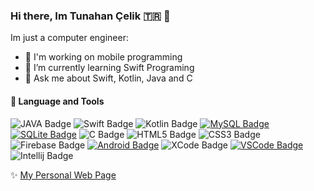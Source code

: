 ### Hi there, Im Tunahan Çelik 🇹🇷 👋

Im just a computer engineer:

- 📱  I'm working on mobile programming
- 🌱 I’m currently learning Swift Programing
- 💬 Ask me about Swift, Kotlin, Java and C


#### :rocket: Language and Tools
![JAVA Badge](https://img.shields.io/badge/-JAVA-1572B6?style=flat&logo=java&logoColor=white)
![Swift Badge](https://img.shields.io/badge/-Swift-orange?style=flat&logo=swift&logoColor=white)
![Kotlin Badge](https://img.shields.io/badge/-Kotlin-green?style=flat&logo=kotlin&logoColor=white)
<a href="https://mysql.com" target="_blank"> ![MySQL Badge](https://img.shields.io/badge/-MySQL-4479A1?style=flat&logo=mysql&logoColor=white)</a>
<a href="https://sqlite.org" target="_blank"> ![SQLite Badge](https://img.shields.io/badge/-SQLite-003B57?style=flat&logo=sqlite&logoColor=white)</a>
![C Badge](https://img.shields.io/badge/-C%20Programming-F05032?style=flat&logo=c&logoColor=white)
![HTML5 Badge](https://img.shields.io/badge/-HTML5-E34F26?style=flat&logo=html5&logoColor=white)
![CSS3 Badge](https://img.shields.io/badge/-CSS3-1572B6?style=flat&logo=css3&logoColor=white)
![Firebase Badge](https://img.shields.io/badge/-Firebase-yellow?style=flat&logo=firebase&logoColor=white)
<a href="https://android.com" target="_blank"> ![Android Badge](https://img.shields.io/badge/-Android-3DDC84?style=flat&logo=android&logoColor=white)</a>
![XCode Badge](https://img.shields.io/badge/-XCode-blue?style=flat&logo=xcode&logoColor=white)
<a href="https://code.visualstudio.com" target="_blank"> ![VSCode Badge](https://img.shields.io/badge/-VSCode-007ACC?style=flat&logo=visual-studio-code&logoColor=white)</a>
![Intellij Badge](https://img.shields.io/badge/-JetBrains-38B2AC?style=flat&logo=jetbrains&logoColor=white)



✨ [My Personal Web Page](https://tunahancelik.github.io)
